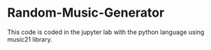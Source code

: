 # Random-Music-Generator
This code is coded in the jupyter lab with the python language using music21 library. 
